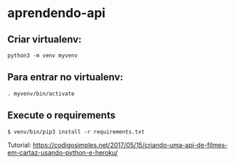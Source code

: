 # aprendendo-api


## Criar virtualenv:

```python3 -m venv myvenv```


## Para entrar no virtualenv:

```. myvenv/bin/activate```


## Execute o requirements

```$ venv/bin/pip3 install -r requirements.txt```



Tutorial: https://codigosimples.net/2017/05/15/criando-uma-api-de-filmes-em-cartaz-usando-python-e-heroku/